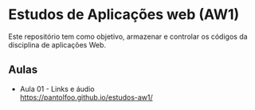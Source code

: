 # Estudos de Aplicações web (AW1)

Este repositório tem como objetivo, armazenar e controlar os códigos da disciplina de aplicações Web.

## Aulas 
- Aula 01 - Links e áudio <br>
  https://pantolfoo.github.io/estudos-aw1/
